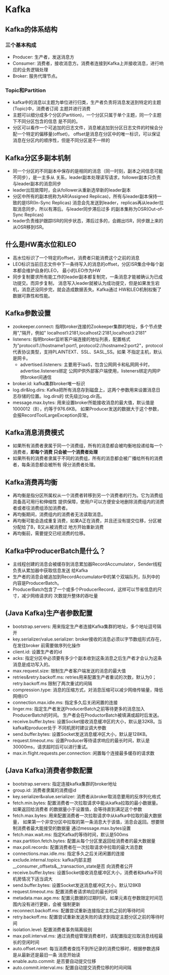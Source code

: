 # Kafka

## Kafka的体系结构

### 三个基本构成
- Producer: 生产者，发送消息方
- Consumer: 消费者，接收消息方。消费者连接到Kafka上并接收消息，进行响应的业务逻辑处理
- Broker: 服务代理节点。

### Topic和Partition
- kafka中的消息以主题为单位进行归类，生产者负责将消息发送到特定的主题(Topic)中，消费者订阅
主题并进行消费
- 主题可以细分成多个分区(Partition)，一个分区只属于单个主题，同一个主题下不同分区包含的信息
是不同的。
- 分区可以看作一个可追加的日志文件，消息被追加到分区日志文件的时候会分配一个特定的偏移量(offset)，
offset是消息在分区中的唯一标识，可以保证消息在分区内的顺序性，但是不同分区是不一样的

## Kafka分区多副本机制
- 同一个分区的不同副本中保存的是相同的消息（同一时刻，副本之间信息可能不同步），是一主多从
关系，leader副本处理读写请求，follower副本只负责与leader副本的消息同步
- leader出现故障时，会从follower从重新选举新的leader副本
- 分区中所有的副本统称为AR(Assigned Replicas)，所有与leader副本保持一致的是ISR(In-Sync Replicas)
消息会先发送到leader，replicas再从leader拉取消息同步，所以有滞后。与leader同步滞后过多
的副本集称为OSR(Out-of-Sync Replicas)
- leader负责维护跟踪ISR的同步状态，滞后过多的，会踢出ISR，同步跟上来的从OSR移到ISR。

## 什么是HW高水位和LEO
- 高水位标识了一个特定的offset，消费者只能消费这个之前的消息
- LEO标识当前日志文件中下一条待写入的消息的offset，分区ISR集合中每个副本都会维护自身的LEO，
最小的LEO作为HW
- 同步复制要求所有能工作的leader副本都复制完，一条消息才能被确认为已成功提交。而异步复制，
消息写入leader就被认为成功提交，但是如果发生宕机，消息还没同步完，就会造成数据丢失。Kafka通过
HW和LEO机制权衡了数据可靠性和性能。

## Kafka参数设置
- zookeeper.connect: 指明broker连接的Zookeeper集群的地址，多个节点使用","隔开，例如"
localhost1:2181,localhost2:2181,localhost3:2181"
- listeners: 指明broker监听客户端连接的地址列表，配置格式为"protocol1://hostname1:port1,
protocol2://hostname2:port2"，protocol代表协议类型，支持PLAINTEXT、SSL、SASL_SS。如果
不指定主机，默认是网卡。
    - advertised.listeners: 主要用于IaaS，包含公网网卡和私网网卡时，advertise.listeners绑定
    公网IP供外部客户端使用，listeners绑定内网IP供broker间通信
- broker.id: kafka集群broker唯一标识
- log.dir&log.dirs: Kafka把所有消息存到磁盘上，这两个参数用来设置消息日志存储的位置。log.dirs的
优先级比log.dir高。
- message.max.bytes: 用来设置broker所能接收消息的最大值，默认值是1000012（B），约等于976.6KB。
如果Producer发送的数据大于这个参数，会报RecordToolLargeException异常。

## Kafka消息消费模式
- 如果所有消费者隶属于同一个消费组，所有的消息都会被均衡地投递给每一个消费者，**即每个消费
只会被一个消费者处理**
- 如果所有的消费者隶属于不同的消费组，所有的消息都会被广播给所有的消费者，每条消息都会被所有
得分消费者处理。

## Kafka消费再均衡
- 再均衡是指分区所属权从一个消费者转移到另一个消费者的行为。它为消费组具备高可用行和伸缩性
提供保障，使用户可以方便安全地删除消费组内的消费者或者往消费组添加消费者。
- 再均衡期间，消费组内的消费者无法读取消息。
- 再均衡可能会造成重复消费，如果A正在消费，并且还没有提交位移，分区被分配给了B，B又从被消费过
地方开始重新消费
- 再均衡前，需要提交已经消费的位移。

## Kafka中ProducerBatch是什么？
- 主线程创建的消息会被缓存到消息累加器RecordAccumulator，Sender线程负责从累加器中获取信息发送
给Kafka
- 生产者的消息会被追加到RecordAccumulator中的某个双端队列，队列中的内容是ProducerBatch。
- ProducerBatch包含了一个或多个ProducerRecord，这样可以节省信息的尺寸，减少网络请求的
次数提升整体的吞吐量

## (Java Kafka)生产者参数配置
- bootstrap.servers: 用来指定生产者连接Kafka集群的地址，多个地址逗号隔开
- key.serializer/value.serializer: broker接收的消息必须以字节数组形式存在，在发往broker
前需要做序列化操作
- client.id: 设置生产者的id
- acks: 指定分区中必须要有多少个副本收到这条消息之后生产者才会认为这条消息是成功写入的。
- max.request.size: 限制生产者客户端发送的消息的最大值
- retries&retry.backoff.ms: retries用来配置生产者重试的次数，默认为0；retry.backoff.ms
限制了两次重试的间隔
- compression.type: 消息的压缩方式，对消息压缩可以减少网络传输量，降低网络I/O
- connection.max.idle.ms: 指定多久后关闭闲置的连接
- linger.ms: 指定生产者发送ProducerBatch之前等待更多的消息加入ProducerBatch的时间。
生产者会在ProductorBatch被填满或超时后发送。
- receive.buffer.bytes: 设置Socket接收消息缓冲区的大小，默认是32KB。当kafka和producer处于
不同机房时建议调大参数
- send.buffer.bytes: 设置Socket发送消息缓冲区大小，默认是128KB。
- request.timeout.ms: 设置Producer等待请求响应的最长时间，默认是30000ms，请求超时后可以进行重试。
- max.in.flight.requests.per.connection: 闲置每个连接最多缓存的请求数

## (Java Kafka)消费者参数配置
- bootstrap.servers: 指定连接kafka集群的broker地址
- group.id: 消费者隶属的消费组id
- key.serializer&value.serializer: 消费者从broker取消息要用的反序列化格式
- fetch.min.bytes: 配置消费者一次拉取请求中能从kafka拉取的最小数据量。如果返回给消费者
的数据量小于设置值，会等待直到满足这个参数
- fetch.max.bytes: 用来配置消费者一次拉取请求中从kafka中拉取的最大数据量，
如果第一个非空分区中拉取的第一条消息大于该值，消息会返回。想要限制消费者最大能接受的数据量
通过message.max.bytes设置
- fetch.max.wait.ms: 指定Kafka的等待时间，默认是500ms
- max.partition.fetch.bytes: 配置从每个分区里返回给消费者的最大数据量
- max.poll.records: 配置消费者在一次拉取请求中拉取的最大消息数
- connections.max.idle.ms: 指定多久之后关闭闲置的连接
- exclude.internal.topics: kafka内部主题__consumer_offsets&__transaction_state是否
向消费者公开
- receive.buffer.bytes: 设置Socket接收消息缓冲区大小，消费者和kafka不同机房情况下适当调大
- send.buffer.bytes: 设置Socket发送消息缓冲区大小，默认128KB
- request.timeout.ms: 配置消费者请求响应的最长时间
- metadata.max.age.ms: 配置元数据的过期时间，如果元素在参数限定时间范围内没有进行更新，会被
强制更新
- reconnect.backoff.ms: 配置尝试重新连接指定主机之前的等待时间
- retry.backoff.ms: 配置尝试重新发送失败的请求到指定主题分区之前的等待时间
- isolation.level: 配置消费者事务隔离级别
- max.poll.interval.ms: 通过消费组管理消费者时，该配置指定拉取消息线程最长的空闲时间
- auto.offset.reset: 每当消费者查找不到所记录的消费位移时，根据参数选择是从最新还是最旧一条
消息开始读
- enable.auto.commit: 是否要自动提交位移
- auto.commit.interval.ms: 配置自动提交消费位移的时间间隔